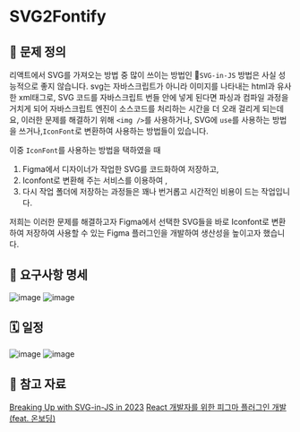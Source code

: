 # SVG2Fontify

## 🚨 문제 정의
리액트에서 SVG를 가져오는 방법 중 많이 쓰이는 방법인 `SVG-in-JS` 방법은 사실 성능적으로 좋지 않습니다. 
svg는 자바스크립트가 아니라 이미지를 나타내는 html과 유사한 xml태그로, SVG 코드를 자바스크립트 번들 안에 넣게 된다면 파싱과 컴파일 과정을 거치게 되어 자바스크립트 엔진이 소스코드를 처리하는 시간을 더 오래 걸리게 되는데요, 이러한 문제를 해결하기 위해 `<img />`를 사용하거나, SVG에 `use`를 사용하는 방법을 쓰거나,`IconFont`로 변환하여 사용하는 방법들이 있습니다. 

이중 `IconFont`를 사용하는 방법을 택하였을 때 
1) Figma에서 디자이너가 작업한 SVG를 코드화하여 저장하고,
2) Iconfont로 변환해 주는 서비스를 이용하여 ,
3) 다시 작업 폴더에 저장하는 과정들은 꽤나 번거롭고 시간적인 비용이 드는 작업입니다.

저희는 이러한 문제를 해결하고자 Figma에서 선택한 SVG들을 바로 Iconfont로 변환하여 저장하여 사용할 수 있는 Figma 플러그인을 개발하여 생산성을 높이고자 했습니다. 

## 🧩 요구사항 명세
![image](https://hackmd.io/_uploads/rJOTrGEg0.png)
![image](https://hackmd.io/_uploads/rJpGifNgA.png)


## 🗓️ 일정
![image](https://hackmd.io/_uploads/SkqOx7EgA.png)
![image](https://hackmd.io/_uploads/BJQklmNxA.png)

## 📍 참고 자료
[Breaking Up with SVG-in-JS in 2023](https://kurtextrem.de/posts/svg-in-js)
[React 개발자를 위한 피그마 플러그인 개발(feat. 온보딩)](https://techblog.woowahan.com/8339/)
